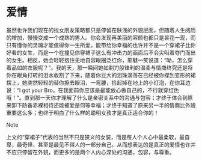 # 爱情

虽然也许我们现在的找女朋友策略都只是停留在肤浅的外貌层面，但随着人生阅历的增加，慢慢变成一个成熟的男人。你会发现再美丽的容颜也都只是昙花一现，而只有懂你的灵魂才能值得你一生所爱。能带给你幸福的也许并不是一个穿裙子比你好看的女生，而是一个在撞见你穿裙子这么有冲击力的画面后不会尖叫着夺门而出的女生。相反，她会轻轻抱住无地自容眼圈泛红你，邪魅一笑说道：“呦，怎么穿着品如的衣服呢？”。我的天，那一瞬间她如剃刀般锋利的温柔与情商终究还是将你在眼角打转的泪水收割了下来，随着你豆大的泪珠滴落在已经被你撑到变形的裙摆上，她突然轻轻的替你擦去眼泪，一弯腰，捡起掉在地上的小灯泡，在你耳边说：“I got your Bro，在我面前你应该是最能放心做自己的，不行就穿红色哦！“。直到那一天你才理解了什么是亲密关系中的沟通与包容；才终于体会到原来卸下防备赤裸相待还能被爱是何等幸福；才终于知道了原来另一半的情商比外貌重要这么多；也终于明白了什么样的聪明女孩才是真正适合你的！

> [!note]
>
> 上文的“穿裙子”代表的当然不只是狭义的女装，而是每人个人心中最柔软，最自卑，最奇怪，甚至是最见不得人的一部分自己。从而想表达的是真正的爱情也许并不应只停留在外貌，而更多的是两个人内心深处的沟通，包容，与尊重。

